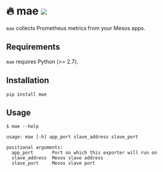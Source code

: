 # 🔥 mae ![](https://travis-ci.org/paambaati/mae.svg?branch=master)
`mae` collects Prometheus metrics from your Mesos apps.

## Requirements

`mae` requires Python (>= 2.7).

## Installation

```
pip install mae
```

## Usage
```
$ mae --help

usage: mae [-h] app_port slave_address slave_port

positional arguments:
  app_port       Port on which this exporter will run on
  slave_address  Mesos slave address
  slave_port     Mesos slave port
```
